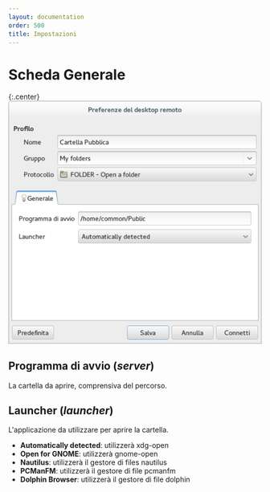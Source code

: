```yaml
---
layout: documentation
order: 500
title: Impostazioni
---
```

# Scheda Generale

{:.center}
![Impostazioni generali](/resources/remmina-plugin-folder/archive/latest/italian/general.png)

## **Programma di avvio** (*server*)

La cartella da aprire, comprensiva del percorso.

## **Launcher** (*launcher*)

L'applicazione da utilizzare per aprire la cartella.

* **Automatically detected**: utilizzerà xdg-open
* **Open for GNOME**: utilizzerà gnome-open
* **Nautilus**: utilizzerà il gestore di files nautilus
* **PCManFM**: utilizzerà il gestore di file pcmanfm
* **Dolphin Browser**: utilizzerà il gestore di file dolphin
